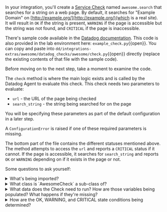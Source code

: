 In your integration, you'll create a [Service Check](https://docs.datadoghq.com/developers/service_checks/#overview) named `awesome.search` that searches for a string on a web page. By default, it searches for "Example Domain" on [http://example.org/](http://example.org/)(which is a real site). It will result in `OK` if the string is present, `WARNING` if the page is accessible but the string was not found, and `CRITICAL` if the page is inaccessible.

There's sample code available in the [Datadog documentation](https://docs.datadoghq.com/developers/integrations/new_check_howto/#implement-check-logic). This code is also provided in the lab environment here: `example_check.py`{{open}}. You can copy and paste into `dd/integrations-extras/awesome/datadog_checks/awesome/check.py`{{open}} directly (replace the existing contents of that file with the sample code).

Before moving on to the next step, take a moment to examine the code.

The `check` method is where the main logic exists and is called by the Datadog Agent to evaluate this check. This check needs two parameters to evaluate:
- `url` - the URL of the page being checked
- `search_string` - the string being searched for on the page

You will be specifying these parameters as part of the default configuration in a later step.

A `ConfigurationError` is raised if one of these required parameters is missing.

The bottom part of the file contains the different statuses mentioned above. The method attempts to access the `url` and reports a `CRITICAL` status if it cannot. If the page is accessible, it searches for `search_string` and reports `OK` or `WARNING` depending on if it exists in the page or not.

Some questions to ask yourself:
<details>
  <summary>What's being imported?</summary>
  
  - The [`requests` library](https://requests.readthedocs.io/en/master), used to make the HTTP request that you need for the Check. From `datadog_checks.base`, `AgentCheck` is the class you are inheriting from and `ConfigurationError` let's you raise a Datadog configuration error.
  
</details>
<details>
  <summary>What class is `AwesomeCheck` a sub-class of?
</summary>
  
  - `AgentCheck`
  
</details>
<details>
  <summary>What data does the Check need to run? How are those variables being populated? What happens if they're missing?</summary>
  
  - It needs a `url` to check and a `search_string` that you are going to check for on the page. If they are missing, an error is raised.
  
</details>
<details>
  <summary>How are the OK, WARNING, and CRITICAL state conditions being determined?</summary>
  
  - `OK` is set if the string is found in the page, `WARNING` is set if the page is loaded, but the string is not found, and `CRITICAL` is set if an exception is raised while loading the page. 
  
</details>